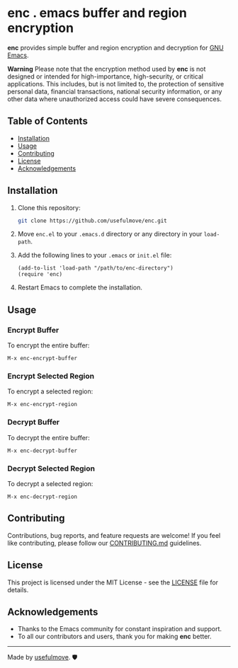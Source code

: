 # enc . emacs buffer and region encryption

**enc** provides simple buffer and region encryption and decryption for [GNU Emacs](https://www.gnu.org/software/emacs/).

**Warning** Please note that the encryption method used by **enc** is not designed or intended for high-importance, high-security, or critical applications. This includes, but is not limited to, the protection of sensitive personal data, financial transactions, national security information, or any other data where unauthorized access could have severe consequences.

## Table of Contents

- [Installation](#installation)
- [Usage](#usage)
- [Contributing](#contributing)
- [License](#license)
- [Acknowledgements](#acknowledgements)


## Installation

1. Clone this repository:
   ```bash
   git clone https://github.com/usefulmove/enc.git
   ```

2. Move `enc.el` to your `.emacs.d` directory or any directory in your `load-path`.

3. Add the following lines to your `.emacs` or `init.el` file:
   ```elisp
   (add-to-list 'load-path "/path/to/enc-directory")
   (require 'enc)
   ```

4. Restart Emacs to complete the installation.

## Usage

### Encrypt Buffer

To encrypt the entire buffer:

```elisp
M-x enc-encrypt-buffer
```

### Encrypt Selected Region

To encrypt a selected region:

```elisp
M-x enc-encrypt-region
```

### Decrypt Buffer

To decrypt the entire buffer:

```elisp
M-x enc-decrypt-buffer
```

### Decrypt Selected Region

To decrypt a selected region:

```elisp
M-x enc-decrypt-region
```

## Contributing

Contributions, bug reports, and feature requests are welcome! If you feel like contributing, please follow our [CONTRIBUTING.md](./CONTRIBUTING.md) guidelines.

## License

This project is licensed under the MIT License - see the [LICENSE](LICENSE) file for details.

## Acknowledgements

- Thanks to the Emacs community for constant inspiration and support.
- To all our contributors and users, thank you for making **enc** better.

---

Made by [usefulmove](https://github.com/usefulmove). 🛡️
